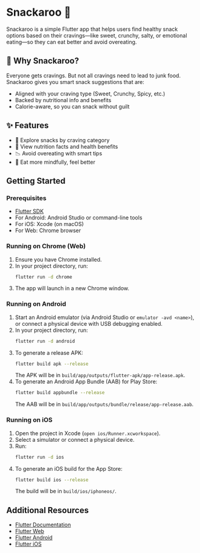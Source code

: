 # Snackaroo 🥕

Snackaroo is a simple Flutter app that helps users find healthy snack options based on their cravings—like sweet, crunchy, salty, or emotional eating—so they can eat better and avoid overeating.

## 🧠 Why Snackaroo?

Everyone gets cravings. But not all cravings need to lead to junk food.  
Snackaroo gives you smart snack suggestions that are:

- Aligned with your craving type (Sweet, Crunchy, Spicy, etc.)
- Backed by nutritional info and benefits
- Calorie-aware, so you can snack without guilt

## ✨ Features

- 🧭 Explore snacks by craving category  
- 🍎 View nutrition facts and health benefits  
- 📉 Avoid overeating with smart tips  
- 🧘 Eat more mindfully, feel better
## Getting Started

### Prerequisites
- [Flutter SDK](https://flutter.dev/docs/get-started/install)
- For Android: Android Studio or command-line tools
- For iOS: Xcode (on macOS)
- For Web: Chrome browser

### Running on Chrome (Web)
1. Ensure you have Chrome installed.
2. In your project directory, run:
   ```sh
   flutter run -d chrome
   ```
3. The app will launch in a new Chrome window.

### Running on Android
1. Start an Android emulator (via Android Studio or `emulator -avd <name>`), or connect a physical device with USB debugging enabled.
2. In your project directory, run:
   ```sh
   flutter run -d android
   ```
3. To generate a release APK:
   ```sh
   flutter build apk --release
   ```
   The APK will be in `build/app/outputs/flutter-apk/app-release.apk`.
4. To generate an Android App Bundle (AAB) for Play Store:
   ```sh
   flutter build appbundle --release
   ```
   The AAB will be in `build/app/outputs/bundle/release/app-release.aab`.

### Running on iOS
1. Open the project in Xcode (`open ios/Runner.xcworkspace`).
2. Select a simulator or connect a physical device.
3. Run:
   ```sh
   flutter run -d ios
   ```
4. To generate an iOS build for the App Store:
   ```sh
   flutter build ios --release
   ```
   The build will be in `build/ios/iphoneos/`.

## Additional Resources
- [Flutter Documentation](https://docs.flutter.dev/)
- [Flutter Web](https://docs.flutter.dev/platform-integration/web)
- [Flutter Android](https://docs.flutter.dev/platform-integration/android)
- [Flutter iOS](https://docs.flutter.dev/platform-integration/ios)
